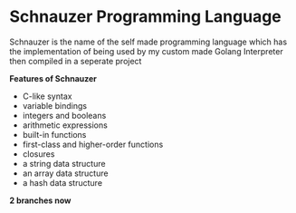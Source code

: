 <h1>Schnauzer Programming Language</h1>
<p>Schnauzer is the name of the self made programming language which has the implementation of being used by my custom made Golang Interpreter then compiled in a seperate project</p>
<b>Features of Schnauzer</b>
<ul>
    <li>C-like syntax</li>
    <li>variable bindings</li>
    <li>integers and booleans</li>
    <li>arithmetic expressions</li>
    <li>built-in functions</li>
    <li>first-class and higher-order functions</li>
    <li>closures</li>
    <li>a string data structure</li>
    <li>an array data structure</li>
    <li>a hash data structure</li>
</ul>
<b>2 branches now</b>
